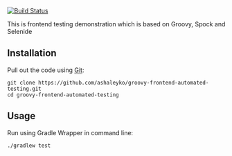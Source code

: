 [![Build Status](https://travis-ci.org/ashaleyko/groovy-frontend-automated-testing.svg?branch=main)](https://travis-ci.org/ashaleyko/groovy-frontend-automated-testing)

This is frontend testing demonstration which is based on Groovy, Spock and Selenide

## Installation

Pull out the code using [Git](https://git-scm.com/downloads):

```shell
git clone https://github.com/ashaleyko/groovy-frontend-automated-testing.git
cd groovy-frontend-automated-testing
```

## Usage

Run using Gradle Wrapper in command line:

```shell
./gradlew test
```